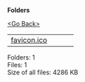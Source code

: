 **Folders**

[&lt;Go Back&gt;](../right.html)

<table><tbody><tr class="odd"><td><a href="favicon.ico">favicon.ico</a> </td><td></td><td></td><td></td></tr></tbody></table>

Folders: 1  
Files: 1  
Size of all files: 4286 KB
